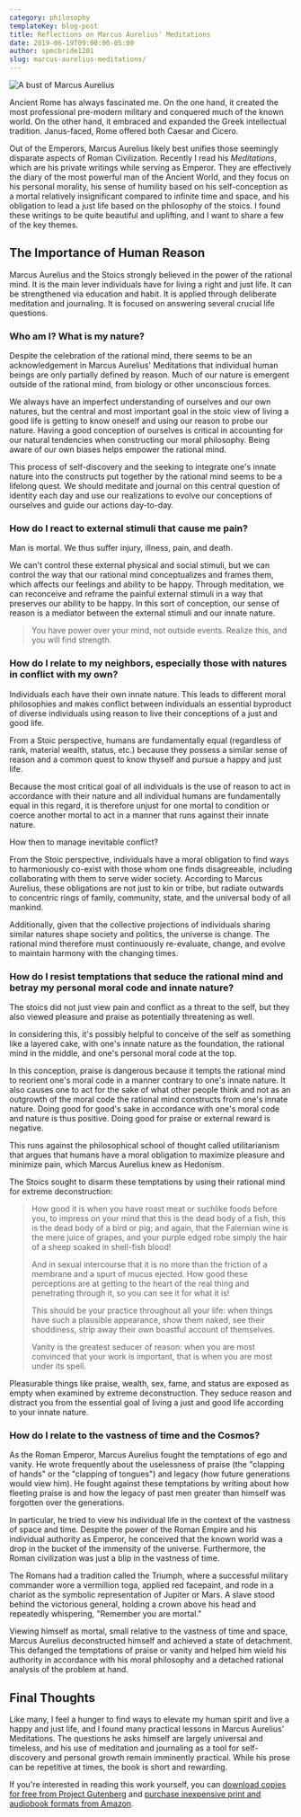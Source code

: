 ```yaml
---
category: philosophy
templateKey: blog-post
title: Reflections on Marcus Aurelius' Meditations
date: 2019-06-19T09:00:00-05:00
author: spmcbride1201
slug: marcus-aurelius-meditations/
---
```


![A bust of Marcus Aurelius](/img/posts/marcus-aurelius-meditations/Marcus-Aurelius.jpg)

Ancient Rome has always fascinated me. On the one hand, it created the most professional pre-modern military and conquered much of the known world. On the other hand, it embraced and expanded the Greek intellectual tradition. Janus-faced, Rome offered both Caesar and Cicero.

Out of the Emperors, Marcus Aurelius likely best unifies those seemingly disparate aspects of Roman Civilization. Recently I read his _Meditations_, which are his private writings while serving as Emperor. They are effectively the diary of the most powerful man of the Ancient World, and they focus on his personal morality, his sense of humility based on his self-conception as a mortal relatively insignificant compared to infinite time and space, and his obligation to lead a just life based on the philosophy of the stoics. I found these writings to be quite beautiful and uplifting, and I want to share a few of the key themes.

## The Importance of Human Reason

Marcus Aurelius and the Stoics strongly believed in the power of the rational mind. It is the main lever individuals have for living a right and just life. It can be strengthened via education and habit. It is applied through deliberate meditation and journaling. It is focused on answering several crucial life questions.

### Who am I? What is my nature?

Despite the celebration of the rational mind, there seems to be an acknowledgement in Marcus Aurelius' Meditations that individual human beings are only partially defined by reason. Much of our nature is emergent outside of the rational mind, from biology or other unconscious forces.

We always have an imperfect understanding of ourselves and our own natures, but the central and most important goal in the stoic view of living a good life is getting to know oneself and using our reason to probe our nature. Having a good conception of ourselves is critical in accounting for our natural tendencies when constructing our moral philosophy. Being aware of our own biases helps empower the rational mind.

This process of self-discovery and the seeking to integrate one's innate nature into the constructs put together by the rational mind seems to be a lifelong quest. We should meditate and journal on this central question of identity each day and use our realizations to evolve our conceptions of ourselves and guide our actions day-to-day.

### How do I react to external stimuli that cause me pain?

Man is mortal. We thus suffer injury, illness, pain, and death.

We can't control these external physical and social stimuli, but we can control the way that our rational mind conceptualizes and frames them, which affects our feelings and ability to be happy. Through meditation, we can reconceive and reframe the painful external stimuli in a way that preserves our ability to be happy. In this sort of conception, our sense of reason is a mediator between the external stimuli and our innate nature.

> You have power over your mind, not outside events. Realize this, and you will find strength.

### How do I relate to my neighbors, especially those with natures in conflict with my own?

Individuals each have their own innate nature. This leads to different moral philosophies and makes conflict between individuals an essential byproduct of diverse individuals using reason to live their conceptions of a just and good life.

From a Stoic perspective, humans are fundamentally equal (regardless of rank, material wealth, status, etc.) because they possess a similar sense of reason and a common quest to know thyself and pursue a happy and just life.

Because the most critical goal of all individuals is the use of reason to act in accordance with their nature and all individual humans are fundamentally equal in this regard, it is therefore unjust for one mortal to condition or coerce another mortal to act in a manner that runs against their innate nature.

How then to manage inevitable conflict?

From the Stoic perspective, individuals have a moral obligation to find ways to harmoniously co-exist with those whom one finds disagreeable, including collaborating with them to serve wider society. According to Marcus Aurelius, these obligations are not just to kin or tribe, but radiate outwards to concentric rings of family, community, state, and the universal body of all mankind.

Additionally, given that the collective projections of individuals sharing similar natures shape society and politics, the universe is change. The rational mind therefore must continuously re-evaluate, change, and evolve to maintain harmony with the changing times.

### How do I resist temptations that seduce the rational mind and betray my personal moral code and innate nature?

The stoics did not just view pain and conflict as a threat to the self, but they also viewed pleasure and praise as potentially threatening as well.

In considering this, it's possibly helpful to conceive of the self as something like a layered cake, with one's innate nature as the foundation, the rational mind in the middle, and one's personal moral code at the top.

In this conception, praise is dangerous because it tempts the rational mind to reorient one's moral code in a manner contrary to one's innate nature. It also causes one to act for the sake of what other people think and not as an outgrowth of the moral code the rational mind constructs from one's innate nature. Doing good for good's sake in accordance with one's moral code and nature is thus positive. Doing good for praise or external reward is negative.

This runs against the philosophical school of thought called utilitarianism that argues that humans have a moral obligation to maximize pleasure and minimize pain, which Marcus Aurelius knew as Hedonism.

The Stoics sought to disarm these temptations by using their rational mind for extreme deconstruction:

> How good it is when you have roast meat or suchlike foods before you, to impress on your mind that this is the dead body of a fish, this is the dead body of a bird or pig; and again, that the Falernian wine is the mere juice of grapes, and your purple edged robe simply the hair of a sheep soaked in shell-fish blood!
>
> And in sexual intercourse that it is no more than the friction of a membrane and a spurt of mucus ejected.
> How good these perceptions are at getting to the heart of the real thing and penetrating through it, so you can see it for what it is!
>
> This should be your practice throughout all your life: when things have such a plausible appearance, show them naked, see their shoddiness, strip away their own boastful account of themselves.
>
> Vanity is the greatest seducer of reason: when you are most convinced that your work is important, that is when you are most under its spell.

Pleasurable things like praise, wealth, sex, fame, and status are exposed as empty when examined by extreme deconstruction. They seduce reason and distract you from the essential goal of living a just and good life according to your innate nature.

### How do I relate to the vastness of time and the Cosmos?

As the Roman Emperor, Marcus Aurelius fought the temptations of ego and vanity. He wrote frequently about the uselessness of praise (the "clapping of hands" or the "clapping of tongues") and legacy (how future generations would view him). He fought against these temptations by writing about how fleeting praise is and how the legacy of past men greater than himself was forgotten over the generations.

In particular, he tried to view his individual life in the context of the vastness of space and time. Despite the power of the Roman Empire and his individual authority as Emperor, he conceived that the known world was a drop in the bucket of the immensity of the universe. Furthermore, the Roman civilization was just a blip in the vastness of time.

The Romans had a tradition called the Triumph, where a successful military commander wore a vermillion toga, applied red facepaint, and rode in a chariot as the symbolic representation of Jupiter or Mars. A slave stood behind the victorious general, holding a crown above his head and repeatedly whispering, "Remember you are mortal."

Viewing himself as mortal, small relative to the vastness of time and space, Marcus Aurelius deconstructed himself and achieved a state of detachment. This defanged the temptations of praise or vanity and helped him wield his authority in accordance with his moral philosophy and a detached rational analysis of the problem at hand.

## Final Thoughts

Like many, I feel a hunger to find ways to elevate my human spirit and live a happy and just life, and I found many practical lessons in Marcus Aurelius' Meditations. The questions he asks himself are largely universal and timeless, and his use of meditation and journaling as a tool for self-discovery and personal growth remain imminently practical. While his prose can be repetitive at times, the book is short and rewarding.

If you're interested in reading this work yourself, you can [download copies for free from Project Gutenberg](https://www.gutenberg.org/ebooks/2680) and [purchase inexpensive print and audiobook formats from Amazon](https://www.amazon.com/Unknown-Meditations-of-Marcus-Aurelius/dp/B008H33IXS/).
